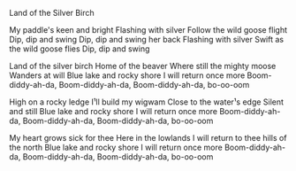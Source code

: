 Land of the Silver Birch

My paddle's keen and bright
Flashing with silver
Follow the wild goose flight
Dip, dip and swing
Dip, dip and swing her back
Flashing with silver
Swift as the wild goose flies
Dip, dip and swing

Land of the silver birch
Home of the beaver
Where still the mighty moose
Wanders at will
Blue lake and rocky shore
I will return once more
Boom-diddy-ah-da, Boom-diddy-ah-da, Boom-diddy-ah-da, bo-oo-oom

High on a rocky ledge
I¹ll build my wigwam
Close to the water¹s edge
Silent and still
Blue lake and rocky shore
I will return once more
Boom-diddy-ah-da, Boom-diddy-ah-da, Boom-diddy-ah-da, bo-oo-oom

My heart grows sick for thee
Here in the lowlands
I will return to thee hills of the north
Blue lake and rocky shore
I will return once more
Boom-diddy-ah-da, Boom-diddy-ah-da, Boom-diddy-ah-da, bo-oo-oom
